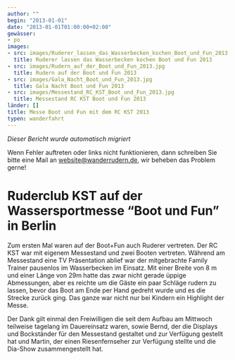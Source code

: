 ```yaml
---
author: ""
begin: "2013-01-01"
date: "2013-01-01T01:00:00+02:00"
gewässer:
- po
images:
- src: images/Ruderer_lassen_das_Wasserbecken_kochen_Boot_und_Fun_2013.jpg
  title: Ruderer lassen das Wasserbecken kochen Boot und Fun 2013
- src: images/Rudern_auf_der_Boot_und_Fun_2013.jpg
  title: Rudern auf der Boot und Fun 2013
- src: images/Gala_Nacht_Boot_und_Fun_2013.jpg
  title: Gala Nacht Boot und Fun 2013
- src: images/Messestand_RC_KST_Boot_und_Fun_2013.jpg
  title: Messestand RC KST Boot und Fun 2013
länder: []
title: Messe Boot und Fun mit dem RC KST 2013
typen: wanderfahrt
---
```



*Dieser Bericht wurde automatisch migriert*

Wenn Fehler auftreten oder links nicht funktionieren, dann schreiben Sie bitte eine Mail an website@wanderrudern.de, wir beheben das Problem gerne!



# Ruderclub KST auf der Wassersportmesse “Boot und Fun” in Berlin


Zum ersten Mal waren auf der Boot+Fun auch Ruderer vertreten. Der RC KST war mit eigenem Messestand und zwei Booten vertreten. Während am Messestand eine TV Präsentation ablief war der mitgebrachte Family Trainer pausenlos im Wasserbecken im Einsatz. Mit einer Breite von 8 m und einer Länge von 29m hatte das zwar nicht gerade üppige Abmessungen, aber es reichte um die Gäste ein paar Schläge rudern zu lassen, bevor das Boot am Ende per Hand gedreht wurde und es die Strecke zurück ging. Das ganze war nicht nur bei Kindern ein Highlight der Messe.

Der Dank gilt einmal den Freiwilligen die seit dem Aufbau am Mittwoch teilweise tagelang im Dauereinsatz waren, sowie Bernd, der die Displays und Bockständer für den Messestand gestaltet und zur Verfügung gestellt hat und Martin, der einen Riesenfernseher zur Verfügung stellte und die Dia-Show zusammengestellt hat.
